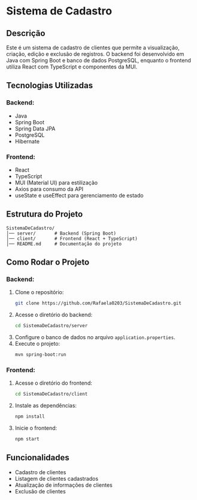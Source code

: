 # Sistema de Cadastro

## Descrição
Este é um sistema de cadastro de clientes que permite a visualização, criação, edição e exclusão de registros. O backend foi desenvolvido em Java com Spring Boot e banco de dados PostgreSQL, enquanto o frontend utiliza React com TypeScript e componentes da MUI.

## Tecnologias Utilizadas
### Backend:
- Java
- Spring Boot
- Spring Data JPA
- PostgreSQL
- Hibernate

### Frontend:
- React
- TypeScript
- MUI (Material UI) para estilização
- Axios para consumo da API
- useState e useEffect para gerenciamento de estado

## Estrutura do Projeto
```
SistemaDeCadastro/
│── server/       # Backend (Spring Boot)
│── client/       # Frontend (React + TypeScript)
│── README.md     # Documentação do projeto
```

## Como Rodar o Projeto
### Backend:
1. Clone o repositório:
   ```sh
   git clone https://github.com/Rafaela0203/SistemaDeCadastro.git
   ```
2. Acesse o diretório do backend:
   ```sh
   cd SistemaDeCadastro/server
   ```
3. Configure o banco de dados no arquivo `application.properties`.
4. Execute o projeto:
   ```sh
   mvn spring-boot:run
   ```

### Frontend:
1. Acesse o diretório do frontend:
   ```sh
   cd SistemaDeCadastro/client
   ```
2. Instale as dependências:
   ```sh
   npm install
   ```
3. Inicie o frontend:
   ```sh
   npm start
   ```

## Funcionalidades
- Cadastro de clientes
- Listagem de clientes cadastrados
- Atualização de informações de clientes
- Exclusão de clientes
